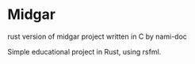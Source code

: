 Midgar
======

rust version of midgar project written in C by nami-doc


Simple educational project in Rust, using rsfml.
